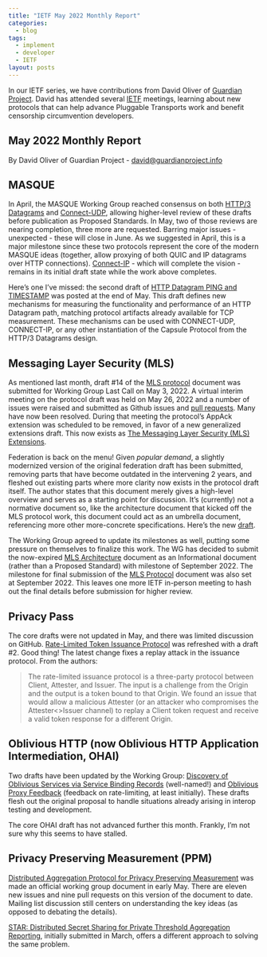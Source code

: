 ```yaml
---
title: "IETF May 2022 Monthly Report"
categories:
  - blog
tags:
  - implement
  - developer
  - IETF
layout: posts
---
```


In our IETF series, we have contributions from David Oliver of [Guardian
Project](https://guardianproject.info). David has attended several
[IETF](https://ietf.org) meetings, learning about new protocols that can help
advance Pluggable Transports work and benefit censorship circumvention
developers.

## May 2022 Monthly Report

By David Oliver of Guardian Project -
[david@guardianproject.info](mailto:david@guardianproject.info)

## MASQUE

In April, the MASQUE Working Group reached consensus on both [HTTP/3
Datagrams](https://datatracker.ietf.org/doc/draft-ietf-masque-h3-datagram/) and
[Connect-UDP](https://datatracker.ietf.org/doc/draft-ietf-masque-connect-udp/),
allowing higher-level review of these drafts before publication as Proposed
Standards. In May, two of those reviews are nearing completion, three more are
requested. Barring major issues - unexpected - these will close in June. As we
suggested in April, this is a major milestone since these two protocols
represent the core of the modern MASQUE ideas (together, allow proxying of both
QUIC and IP datagrams over HTTP connections).
[Connect-IP](https://datatracker.ietf.org/doc/draft-ietf-masque-connect-ip/) -
which will complete the vision - remains in its initial draft state while the
work above completes.

Here’s one I’ve missed: the second draft of [HTTP Datagram PING and
TIMESTAMP](https://datatracker.ietf.org/doc/draft-schwartz-masque-h3-datagram-ping/)
was posted at the end of May. This draft defines new mechanisms for measuring
the functionality and performance of an HTTP Datagram path, matching protocol
artifacts already available for TCP measurement. These mechanisms can be used
with CONNECT-UDP, CONNECT-IP, or any other instantiation of the Capsule
Protocol from the HTTP/3 Datagrams design.

## Messaging Layer Security (MLS)

As mentioned last month, draft #14 of the [MLS
protocol](https://datatracker.ietf.org/doc/draft-ietf-mls-protocol/) document
was submitted for Working Group Last Call on May 3, 2022.  A virtual interim
meeting on the protocol draft was held on May 26, 2022 and a number of issues
were raised and submitted as Github issues and [pull
requests](https://datatracker.ietf.org/doc/minutes-interim-2022-mls-05-202205261000/).
Many have now been resolved. During that meeting the protocol’s AppAck
extension was scheduled to be removed, in favor of a new generalized extensions
draft. This now exists as [The Messaging Layer Security (MLS)
Extensions](https://datatracker.ietf.org/doc/draft-robert-mls-extensions/).

Federation is back on the menu! Given *popular demand*, a slightly modernized
version of the original federation draft has been submitted, removing parts
that have become outdated in the intervening 2 years, and fleshed out existing
parts where more clarity now exists in the protocol draft itself. The author
states that this document merely gives a high-level overview and serves as a
starting point for discussion. It’s (currently) not a normative document so,
like the architecture document that kicked off the MLS protocol work, this
document could act as an umbrella document, referencing more other
more-concrete specifications. Here’s the new
[draft](https://datatracker.ietf.org/doc/draft-ietf-mls-federation/).

The Working Group agreed to update its milestones as well, putting some
pressure on themselves to finalize this work. The WG has decided to submit the
now-expired [MLS
Architecture](https://datatracker.ietf.org/doc/draft-ietf-mls-architecture/)
document as an Informational document (rather than a Proposed Standard) with
milestone of September 2022. The milestone for final submission of the [MLS
Protocol](https://datatracker.ietf.org/doc/draft-ietf-mls-protocol/) document
was also set at September 2022. This leaves one more IETF in-person meeting to
hash out the final details before submission for higher review.

## Privacy Pass

The core drafts were not updated in May, and there was limited discussion on
GitHub. [Rate-Limited Token Issuance
Protocol](https://www.ietf.org/archive/id/draft-privacypass-rate-limit-tokens-01.txt)
was refreshed with a draft #2. Good thing! The latest change fixes a replay
attack in the issuance protocol. From the authors:

> The rate-limited issuance protocol is a three-party protocol between Client,
> Attester, and Issuer. The input is a challenge from the Origin and the output
> is a token bound to that Origin. We found an issue that would allow a malicious
> Attester (or an attacker who compromises the Attester<>Issuer channel) to
> replay a Client token request and receive a valid token response for a
> different Origin.

## Oblivious HTTP (now Oblivious HTTP Application Intermediation, OHAI)

Two drafts have been updated by the Working Group: [Discovery of Oblivious
Services via Service Binding
Records](https://datatracker.ietf.org/doc/draft-pauly-ohai-svcb-config/)
(well-named!) and [Oblivious Proxy
Feedback](https://datatracker.ietf.org/doc/draft-rdb-ohai-feedback-to-proxy/)
(feedback on rate-limiting, at least initially). These drafts flesh out the
original proposal to handle situations already arising in interop testing and
development. 

The core OHAI draft has not advanced further this month. Frankly, I’m not sure
why this seems to have stalled.

## Privacy Preserving Measurement (PPM)

[Distributed Aggregation Protocol for Privacy Preserving
Measurement](https://datatracker.ietf.org/doc/draft-ietf-ppm-dap/) was made an
official working group document in early May. There are eleven new issues and
nine pull requests on this version of the document to date. Mailing list
discussion still centers on understanding the key ideas (as opposed to debating
the details).

[STAR: Distributed Secret Sharing for Private Threshold Aggregation
Reporting](https://datatracker.ietf.org/doc/draft-dss-star/), initially
submitted in March, offers a different approach to solving the same problem.
